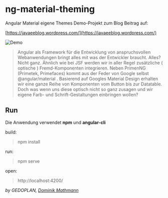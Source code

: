 # ng-material-theming

Angular Material eigene Themes
Demo-Projekt zum Blog Beitrag auf:

[https://javaeeblog.wordpress.com/](https://javaeeblog.wordpress.com/)

![Demo](/src/assets/images/demo.png)

> Angular als Framework für die Entwicklung von anspruchsvollen Webanwendungen bringt alles mit was der Entwickler braucht. Alles? Nicht ganz. Ähnlich wie bei JSF werden wir in aller Regel zusätzliche ( optische ) Fremd-Komponenten integrieren. Neben PrimenNG (Primetek, Primefaces) kommt aus der Feder von Google selbst @angular/material . Basierend auf Googles Material Design erhalten wir eine ganze Reihe von Komponenten vom Button bis zur Datatable. Doch was wenn uns diese optisch nicht so ganz zusagen und wir eigene Farb- und Schrift-Gestaltungen einbringen wollen?

## Run

Die Anwendung verwendet **npm** und **angular-cli**

build:

> npm install

run:

> npm serve

open:

> http://localhost:4200/

_by GEDOPLAN, [Dominik Mathmann](https://github.com/dominikmathmann)_
